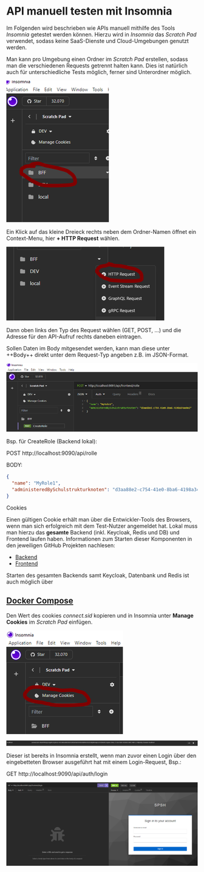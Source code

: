 # API manuell testen mit Insomnia
Im Folgenden wird beschrieben wie APIs manuell mithilfe des Tools *Insomnia* getestet werden können.
Hierzu wird in *Insomnia* das *Scratch Pad* verwendet, sodass keine SaaS-Dienste und Cloud-Umgebungen genutzt werden.

Man kann pro Umgebung einen Ordner im *Scratch Pad* erstellen, sodass man die verschiedenen Requests getrennt halten kann.
Dies ist natürlich auch für unterschiedliche Tests möglich, ferner sind Unterordner möglich.

![Ordner im Scratch Pad erstellen](img/test-api-with-insomnia/folder.png "Ordner erstellen")

Ein Klick auf das kleine Dreieck rechts neben dem Ordner-Namen öffnet ein Context-Menu, hier **+ HTTP Request** wählen.

![Neues HTTP Request erstellen](img/test-api-with-insomnia/request.png "Neues HTTP-Request erstellen")

Dann oben links den Typ des Request wählen (GET, POST, ...) und die Adresse für den API-Aufruf rechts daneben eintragen.

Sollen Daten im Body mitgesendet werden, kann man diese unter ++Body++ direkt unter dem Request-Typ angeben z.B. im JSON-Format.

![HTTP POST Request erstellen](img/test-api-with-insomnia/post-request.png "Neues HTTP-Request (POST)")

Bsp. für CreateRole (Backend lokal):

POST http://localhost:9090/api/rolle

BODY:
```json
{
  "name": "MyRole1",
  "administeredBySchulstrukturknoten": "d3aa88e2-c754-41e0-8ba6-4198a34aa0a2"
}
```
Cookies

Einen gültigen Cookie erhält man über die Entwickler-Tools des Browsers, wenn man sich erfolgreich mit dem Test-Nutzer angemeldet hat.
Lokal muss man hierzu das **gesamte** Backend (inkl. Keycloak, Redis und DB) und Frontend laufen haben.
Informationen zum Starten dieser Komponenten in den jeweiligen GitHub Projekten nachlesen:

- [Backend](https://github.com/dBildungsplattform/schulportal-client)
- [Frontend](https://github.com/dBildungsplattform/dbildungs-iam-server)

Starten des gesamten Backends samt Keycloak, Datenbank und Redis ist auch möglich über

## [Docker Compose](./../README.md#Docker%20Compose)

Den Wert des cookies *connect.sid* kopieren und in Insomnia unter **Manage Cookies** im *Scratch Pad* einfügen.

![Manage Cookies aufrufen](img/test-api-with-insomnia/manage-cookies.png "Cookies verwalten")

![Cookie editieren](img/test-api-with-insomnia/edit-cookie.png "Den Cookie editieren")


Dieser ist bereits in Insomnia erstellt, wenn man zuvor einen Login über den eingebetteten Browser ausgeführt hat mit einem Login-Request, Bsp.:

GET http://localhost:9090/api/auth/login

![Login über eingebetteten Browser](img/test-api-with-insomnia/login.png "Login via Insomnia")
